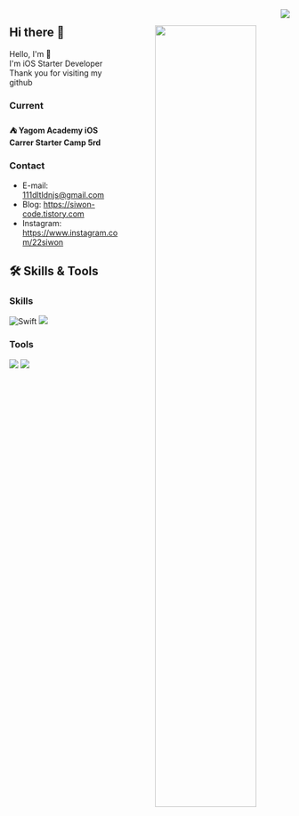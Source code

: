 

<img src="https://komarev.com/ghpvc/?username=saafaaari&amp;&amp;style=flat-square" align="right">

<div align="center">
  
<img align="right" width="60%" src="https://github-readme-stats.vercel.app/api?username=saafaaari&show_icons=true&theme=github_dark&hide="/>

  <div align="left">
    
## Hi there 👋
Hello, I'm  🧐<br>
I'm iOS Starter Developer<br>
Thank you for visiting my github<br>
  
### Current
#### ⛺️ Yagom Academy iOS Carrer Starter Camp 5rd

### Contact
- E-mail: 111dltldnjs@gmail.com
- Blog: https://siwon-code.tistory.com
- Instagram: https://www.instagram.com/22siwon
    
## 🛠 Skills & Tools

### Skills
![Swift](https://img.shields.io/badge/Swift-FA7343?style=flat-square&logo=Swift&logoColor=white) 
<img src="https://img.shields.io/badge/-iOS-%23000000?logo=Apple&logoColor=white"/>


### Tools
<img src="https://img.shields.io/badge/GitHub-181717?style=flat-square&logo=github&logoColor=white"/>
<img src="https://img.shields.io/badge/Git-F05032?style=flat-square&logo=Git&logoColor=white"/>

